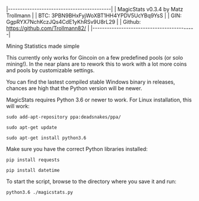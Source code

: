 |-------------------------------------------|
|    MagicStats v0.3.4 by Matz Trollmann    |
|  BTC: 3PBN9BHxFyjWoXBT1HH4YPDV5UcYBq9YsS  |
|  GIN: GgpRYX7NchKczJQs4CdE1yKhRSv9U8rL29  |
|  Github: https://github.com/Trollmann82/  |
|-------------------------------------------|

Mining Statistics made simple

This currently only works for Gincoin on a few predefined pools (or solo mining!). In the near plans are to rework this to work with a lot more coins and pools by customizable settings.

You can find the lastest compiled stable Windows binary in releases, chances are high that the Python version will be newer.

MagicStats requires Python 3.6 or newer to work. For Linux installation, this will work:

<code>sudo add-apt-repository ppa:deadsnakes/ppa/</code>

<code>sudo apt-get update</code>

<code>sudo apt-get install python3.6</code>

Make sure you have the correct Python libraries installed:

<code>pip install requests</code>
  
<code>pip install datetime</code>

To start the script, browse to the directory where you save it and run:

<code>python3.6 ./magicstats.py</code>


